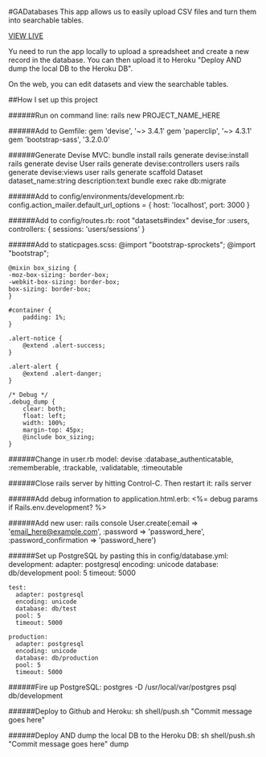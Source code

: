 #GADatabases
This app allows us to easily upload CSV files and turn them into searchable tables.

[VIEW LIVE](https://gadatabases.herokuapp.com/)

Yu need to run the app locally to upload a spreadsheet and create a new record in the database. You can then upload it to Heroku "Deploy AND dump the local DB to the Heroku DB".

On the web, you can edit datasets and view the searchable tables.

##How I set up this project

######Run on command line:
	rails new PROJECT_NAME_HERE

######Add to Gemfile:
	gem 'devise', '~> 3.4.1'
	gem 'paperclip', '~> 4.3.1'
	gem 'bootstrap-sass', '3.2.0.0'

######Generate Devise MVC:
	bundle install
	rails generate devise:install
	rails generate devise User
	rails generate devise:controllers users
	rails generate devise:views user
	rails generate scaffold Dataset dataset_name:string description:text
	bundle exec rake db:migrate

######Add to config/environments/development.rb:
	config.action_mailer.default_url_options = { host: 'localhost', port: 3000 }

######Add to config/routes.rb:
	root "datasets#index"
  devise_for :users, controllers: { sessions: 'users/sessions' }

######Add to staticpages.scss:
	@import "bootstrap-sprockets";
	@import "bootstrap";

	@mixin box_sizing {
  	-moz-box-sizing: border-box;
  	-webkit-box-sizing: border-box;
  	box-sizing: border-box;
	}

	#container {
		padding: 1%;
	}

	.alert-notice {
		@extend .alert-success;
	}

	.alert-alert {
		@extend .alert-danger;
	}

	/* Debug */
	.debug_dump {
		clear: both;
		float: left;
		width: 100%;
		margin-top: 45px;
		@include box_sizing;
	}

######Change in user.rb model:
	devise :database_authenticatable, :rememberable, :trackable, :validatable, :timeoutable

######Close rails server by hitting Control-C. Then restart it:
	rails server

######Add debug information to application.html.erb:
	<%= debug params if Rails.env.development? %>
	<!-- <%= debug request if Rails.env.development? %> -->

######Add new user:
	rails console
	User.create(:email => 'email_here@example.com', :password => 'password_here', :password_confirmation => 'password_here')

######Set up PostgreSQL by pasting this in config/database.yml:
	development:
	  adapter: postgresql
	  encoding: unicode
	  database: db/development
	  pool: 5
	  timeout: 5000

	test:
	  adapter: postgresql
	  encoding: unicode
	  database: db/test
	  pool: 5
	  timeout: 5000

	production:
	  adapter: postgresql
	  encoding: unicode
	  database: db/production
	  pool: 5
	  timeout: 5000

######Fire up PostgreSQL:
	postgres -D /usr/local/var/postgres
	psql db/development

######Deploy to Github and Heroku:
	sh shell/push.sh "Commit message goes here"

######Deploy AND dump the local DB to the Heroku DB:
	sh shell/push.sh "Commit message goes here" dump